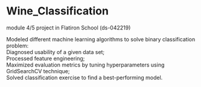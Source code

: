 # Wine_Classification
module 4/5 project in Flatiron School (ds-042219)

Modeled different machine learning algorithms to solve binary classification problem:  
Diagnosed usability of a given data set;  
Processed feature engineering;  
Maximized evaluation metrics by tuning hyperparameters using GridSearchCV technique;  
Solved classification exercise to find a best-performing model.  
